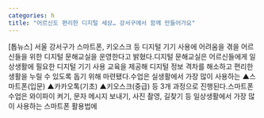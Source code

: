 ```yaml
---
categories: h
title: "어르신도 편리한 디지털 세상… 강서구에서 함께 만들어가요"
---
```

[톱뉴스] 서울 강서구가 스마트폰, 키오스크 등 디지털 기기 사용에 어려움을 겪을 어르신들을 위한 디지털 문해교실을 운영한다고 밝혔다.디지털 문해교실은 어르신들에게 일상생활에 필요한 디지털 기기 사용 교육을 제공해 디지털 정보 격차를 해소하고 편리한 생활을 누릴 수 있도록 돕기 위해 마련됐다.수업은 실생활에서 가장 많이 사용하는 ▲스마트폰(입문) ▲카카오톡(기초) ▲키오스크(중급) 등 3개 과정으로 진행된다.스마트폰 수업은 와이파이 켜기, 문자 메시지 보내기, 사진 촬영, 길찾기 등 일상생활에서 가장 많이 사용하는 스마트폰 활용법에